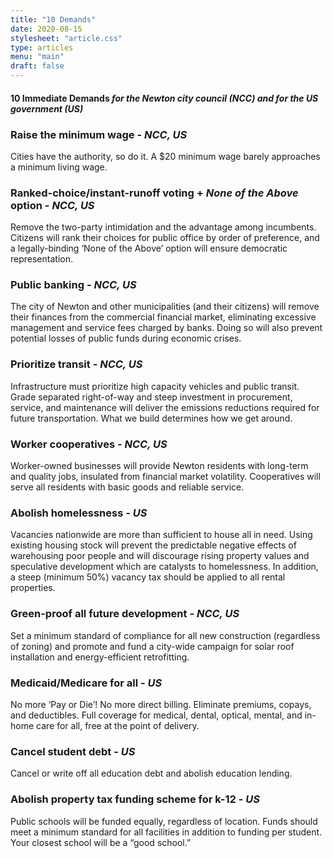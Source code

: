 ```yaml
---
title: "10 Demands"
date: 2020-08-15
stylesheet: "article.css"
type: articles
menu: "main"
draft: false
---
```


#### 10 Immediate Demands _for the Newton city council (**NCC**) and for the US government (**US**)_

### Raise the minimum wage - _**NCC, US**_
Cities have the authority, so do it. A $20 minimum wage barely  approaches a minimum living wage.

### Ranked-choice/instant-runoff voting + _None of the Above_ option - _**NCC, US**_
Remove the two-party intimidation and the advantage among incumbents. Citizens will rank their choices for public office by order of preference, and a legally-binding ‘None of the Above’ option will ensure democratic representation.

### Public banking - _**NCC, US**_
The city of Newton and other municipalities (and their citizens) will remove their finances from the commercial financial market, eliminating excessive management and service fees charged by banks. Doing so will also prevent potential losses of public funds during economic crises.

### Prioritize transit - _**NCC, US**_
Infrastructure must prioritize high capacity vehicles and public transit. Grade separated right-of-way and steep investment in procurement, service, and maintenance will deliver the emissions reductions required for future transportation. What we build determines how we get around.

### Worker cooperatives - _**NCC, US**_
Worker-owned businesses will provide Newton residents with long-term and quality jobs, insulated from financial market volatility. Cooperatives will serve all residents with basic goods and reliable service.

### Abolish homelessness - _**US**_
Vacancies nationwide are more than sufficient to house all in need. Using existing housing stock will prevent the predictable negative effects of warehousing poor people and will discourage rising property values and speculative development which are catalysts to homelessness. In addition, a steep (minimum 50%) vacancy tax should be applied to all rental properties.

### Green-proof all future development - _**NCC, US**_
Set a minimum standard of compliance for all new construction (regardless of zoning) and promote and fund a city-wide campaign for solar roof installation and energy-efficient retrofitting.

### Medicaid/Medicare for all - _**US**_
No more ‘Pay or Die’! No more direct billing. Eliminate premiums, copays, and deductibles. Full coverage for medical, dental, optical, mental, and in-home care for all, free at the point of delivery.

### Cancel student debt - _**US**_
Cancel or write off all education debt and abolish education lending.

### Abolish property tax funding scheme for k-12 - _**US**_
Public schools will be funded equally, regardless of location. Funds should meet a minimum standard for all facilities in addition to funding per student. Your closest school will be a “good school.”